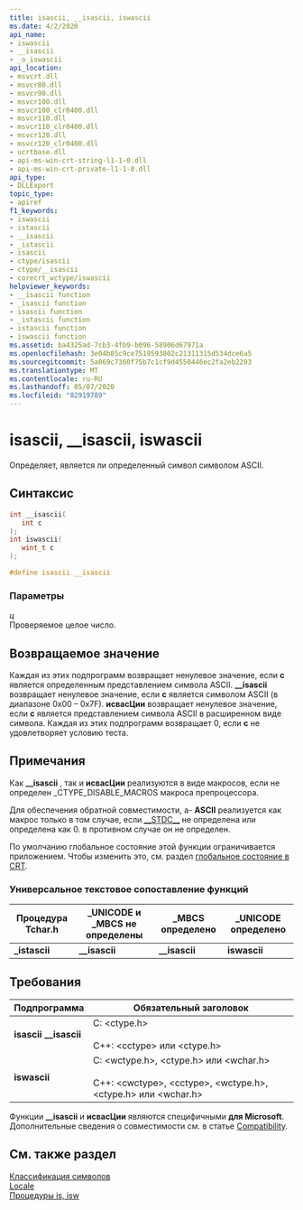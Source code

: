 ```yaml
---
title: isascii, __isascii, iswascii
ms.date: 4/2/2020
api_name:
- iswascii
- __isascii
- _o_iswascii
api_location:
- msvcrt.dll
- msvcr80.dll
- msvcr90.dll
- msvcr100.dll
- msvcr100_clr0400.dll
- msvcr110.dll
- msvcr110_clr0400.dll
- msvcr120.dll
- msvcr120_clr0400.dll
- ucrtbase.dll
- api-ms-win-crt-string-l1-1-0.dll
- api-ms-win-crt-private-l1-1-0.dll
api_type:
- DLLExport
topic_type:
- apiref
f1_keywords:
- iswascii
- istascii
- __isascii
- _istascii
- isascii
- ctype/isascii
- ctype/__isascii
- corecrt_wctype/iswascii
helpviewer_keywords:
- __isascii function
- _isascii function
- isascii function
- _istascii function
- istascii function
- iswascii function
ms.assetid: ba4325ad-7cb3-4fb9-b096-58906d67971a
ms.openlocfilehash: 3e04b85c9ce7519593802c21311315d534dce6a5
ms.sourcegitcommit: 5a069c7360f75b7c1cf9d4550446ec2fa2eb2293
ms.translationtype: MT
ms.contentlocale: ru-RU
ms.lasthandoff: 05/07/2020
ms.locfileid: "82919789"
---
```

# <a name="isascii-__isascii-iswascii"></a>isascii, __isascii, iswascii

Определяет, является ли определенный символ символом ASCII.

## <a name="syntax"></a>Синтаксис

```C
int __isascii(
   int c
);
int iswascii(
   wint_t c
);

#define isascii __isascii
```

### <a name="parameters"></a>Параметры

*ц*<br/>
Проверяемое целое число.

## <a name="return-value"></a>Возвращаемое значение

Каждая из этих подпрограмм возвращает ненулевое значение, если **c** является определенным представлением символа ASCII. **__isascii** возвращает ненулевое значение, если **c** является символом ASCII (в диапазоне 0x00 – 0x7F). **исвасЦии** возвращает ненулевое значение, если **c** является представлением символа ASCII в расширенном виде символа. Каждая из этих подпрограмм возвращает 0, если **c** не удовлетворяет условию теста.

## <a name="remarks"></a>Примечания

Как **__isascii** , так и **исвасЦии** реализуются в виде макросов, если не определен _CTYPE_DISABLE_MACROS макроса препроцессора.

Для обеспечения обратной совместимости, a- **ASCII** реализуется как макрос только в том случае, если [&#95;&#95;STDC&#95;&#95;](../../preprocessor/predefined-macros.md) не определена или определена как 0. в противном случае он не определен.

По умолчанию глобальное состояние этой функции ограничивается приложением. Чтобы изменить это, см. раздел [глобальное состояние в CRT](../global-state.md).

### <a name="generic-text-routine-mappings"></a>Универсальное текстовое сопоставление функций

|Процедура Tchar.h|_UNICODE и _MBCS не определены|_MBCS определено|_UNICODE определено|
|---------------------|--------------------------------------|--------------------|-----------------------|
|**_istascii**|**__isascii**|**__isascii**|**iswascii**|

## <a name="requirements"></a>Требования

|Подпрограмма|Обязательный заголовок|
|-------------|---------------------|
|**isascii** **__isascii**|C: \<ctype.h><br /><br /> C++: \<cctype> или \<ctype.h>|
|**iswascii**|C: \<wctype.h>, \<ctype.h> или \<wchar.h><br /><br /> C++: \<cwctype>, \<cctype>, \<wctype.h>, \<ctype.h> или \<wchar.h>|

Функции **__isascii** и **исвасЦии** являются специфичными **для Microsoft**. Дополнительные сведения о совместимости см. в статье [Compatibility](../../c-runtime-library/compatibility.md).

## <a name="see-also"></a>См. также раздел

[Классификация символов](../../c-runtime-library/character-classification.md)<br/>
[Locale](../../c-runtime-library/locale.md)<br/>
[Процедуры is, isw](../../c-runtime-library/is-isw-routines.md)<br/>

